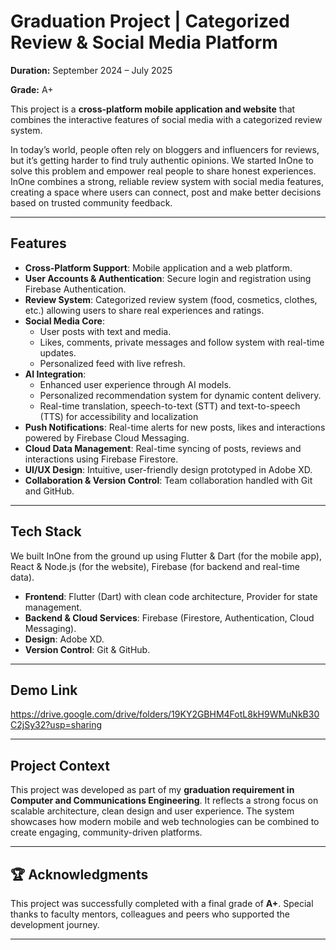 # Graduation Project | Categorized Review & Social Media Platform

**Duration:** September 2024 – July 2025

**Grade:** A+

This project is a **cross-platform mobile application and website** that combines the interactive features of social media with a categorized review system. 

In today’s world, people often rely on bloggers and influencers for reviews, but it’s getting harder to find truly authentic opinions. We started InOne to solve this problem and empower real people to share honest experiences. InOne combines a strong, reliable review system with social media features, creating a space where users can connect, post and make better decisions based on trusted community feedback.

---

## Features

* **Cross-Platform Support**: Mobile application and a web platform.
* **User Accounts & Authentication**: Secure login and registration using Firebase Authentication.
* **Review System**: Categorized review system (food, cosmetics, clothes, etc.) allowing users to share real experiences and ratings.
* **Social Media Core**:
  * User posts with text and media.
  * Likes, comments, private messages and follow system with real-time updates.
  * Personalized feed with live refresh.
* **AI Integration**: 
  * Enhanced user experience through AI models.
  * Personalized recommendation system for dynamic content delivery.
  * Real-time translation, speech-to-text (STT) and text-to-speech (TTS) for accessibility and localization
* **Push Notifications**: Real-time alerts for new posts, likes and interactions powered by Firebase Cloud Messaging.
* **Cloud Data Management**: Real-time syncing of posts, reviews and interactions using Firebase Firestore.
* **UI/UX Design**: Intuitive, user-friendly design prototyped in Adobe XD.
* **Collaboration & Version Control**: Team collaboration handled with Git and GitHub.

---

## Tech Stack
We built InOne from the ground up using Flutter & Dart (for the mobile app), React & Node.js (for the website), Firebase (for backend and real-time data).
* **Frontend**: Flutter (Dart) with clean code architecture, Provider for state management.
* **Backend & Cloud Services**: Firebase (Firestore, Authentication, Cloud Messaging).
* **Design**: Adobe XD.
* **Version Control**: Git & GitHub.

---

## Demo Link

https://drive.google.com/drive/folders/19KY2GBHM4FotL8kH9WMuNkB30C2jSy32?usp=sharing

---

## Project Context

This project was developed as part of my **graduation requirement in Computer and Communications Engineering**.
It reflects a strong focus on scalable architecture, clean design and user experience. The system showcases how modern mobile and web technologies can be combined to create engaging, community-driven platforms.

---

## 🏆 Acknowledgments

This project was successfully completed with a final grade of **A+**.
Special thanks to faculty mentors, colleagues and peers who supported the development journey.

---
